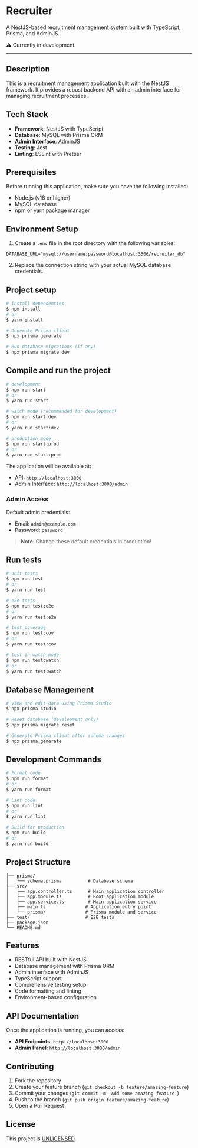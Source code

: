 # Recruiter

A NestJS-based recruitment management system built with TypeScript, Prisma, and AdminJS.

⚠️ Currently in development.

---

## Description

This is a recruitment management application built with the [NestJS](https://github.com/nestjs/nest) framework. It provides a robust backend API with an admin interface for managing recruitment processes.

## Tech Stack

- **Framework**: NestJS with TypeScript
- **Database**: MySQL with Prisma ORM
- **Admin Interface**: AdminJS
- **Testing**: Jest
- **Linting**: ESLint with Prettier

## Prerequisites

Before running this application, make sure you have the following installed:

- Node.js (v18 or higher)
- MySQL database
- npm or yarn package manager

## Environment Setup

1. Create a `.env` file in the root directory with the following variables:

```env
DATABASE_URL="mysql://username:password@localhost:3306/recruiter_db"
```

2. Replace the connection string with your actual MySQL database credentials.

## Project setup

```bash
# Install dependencies
$ npm install
# or
$ yarn install

# Generate Prisma client
$ npx prisma generate

# Run database migrations (if any)
$ npx prisma migrate dev
```

## Compile and run the project

```bash
# development
$ npm run start
# or
$ yarn run start

# watch mode (recommended for development)
$ npm run start:dev
# or
$ yarn run start:dev

# production mode
$ npm run start:prod
# or
$ yarn run start:prod
```

The application will be available at:
- API: `http://localhost:3000`
- Admin Interface: `http://localhost:3000/admin`

### Admin Access

Default admin credentials:
- Email: `admin@example.com`
- Password: `password`

> **Note**: Change these default credentials in production!

## Run tests

```bash
# unit tests
$ npm run test
# or
$ yarn run test

# e2e tests
$ npm run test:e2e
# or
$ yarn run test:e2e

# test coverage
$ npm run test:cov
# or
$ yarn run test:cov

# test in watch mode
$ npm run test:watch
# or
$ yarn run test:watch
```

## Database Management

```bash
# View and edit data using Prisma Studio
$ npx prisma studio

# Reset database (development only)
$ npx prisma migrate reset

# Generate Prisma client after schema changes
$ npx prisma generate
```

## Development Commands

```bash
# Format code
$ npm run format
# or
$ yarn run format

# Lint code
$ npm run lint
# or
$ yarn run lint

# Build for production
$ npm run build
# or
$ yarn run build
```

## Project Structure

```
├── prisma/
│   └── schema.prisma          # Database schema
├── src/
│   ├── app.controller.ts      # Main application controller
│   ├── app.module.ts          # Root application module
│   ├── app.service.ts         # Main application service
│   ├── main.ts               # Application entry point
│   └── prisma/               # Prisma module and service
├── test/                     # E2E tests
├── package.json
└── README.md
```

## Features

- RESTful API built with NestJS
- Database management with Prisma ORM
- Admin interface with AdminJS
- TypeScript support
- Comprehensive testing setup
- Code formatting and linting
- Environment-based configuration

## API Documentation

Once the application is running, you can access:

- **API Endpoints**: `http://localhost:3000`
- **Admin Panel**: `http://localhost:3000/admin`

## Contributing

1. Fork the repository
2. Create your feature branch (`git checkout -b feature/amazing-feature`)
3. Commit your changes (`git commit -m 'Add some amazing feature'`)
4. Push to the branch (`git push origin feature/amazing-feature`)
5. Open a Pull Request

## License

This project is [UNLICENSED](LICENSE).
